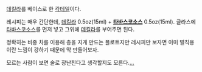 [데킬라](%EB%8D%B0%ED%82%AC%EB%9D%BC.md)를 베이스로 한
[칵테일](%EC%B9%B5%ED%85%8C%EC%9D%BC.md)이다.

레시피는 매우 간단한데, [데킬라](%EB%8D%B0%ED%82%AC%EB%9D%BC.md) 0.5oz(15ml) + **[타바스코소스](%ED%83%80%EB%B0%94%EC%8A%A4%EC%BD%94%20%EC%86%8C%EC%8A%A4.md)**
0.5oz(15ml). 글라스에
[타바스코소스](%ED%83%80%EB%B0%94%EC%8A%A4%EC%BD%94%EC%86%8C%EC%8A%A4.md)를 먼저 넣고
그위에 [데킬라](%EB%8D%B0%ED%82%AC%EB%9D%BC.md)를 부어주면 된다.

정확히는 비중 차를 이용해 층을 지게 만드는 플로트지만 레시피만 보자면 이미 벌칙용 이란 느낌이 강하기 때문에 막 만들어보자.

모르는 사람이 보면 술로 장난친다고 생각할지도 모른다.[...](....md)

